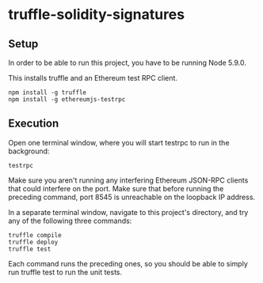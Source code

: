 # truffle-solidity-signatures

## Setup

In order to be able to run this project, you have to be running Node 5.9.0.

This installs truffle and an Ethereum test RPC client.

```shell
npm install -g truffle
npm install -g ethereumjs-testrpc
```

## Execution

Open one terminal window, where you will start testrpc to run in the background:

```shell
testrpc
```

Make sure you aren't running any interfering Ethereum JSON-RPC clients that could interfere on the port. Make sure that before running the preceding command, port 8545 is unreachable on the loopback IP address.

In a separate terminal window, navigate to this project's directory, and try any of the following three commands:

```shell
truffle compile
truffle deploy
truffle test
```

Each command runs the preceding ones, so you should be able to simply run truffle test to run the unit tests.